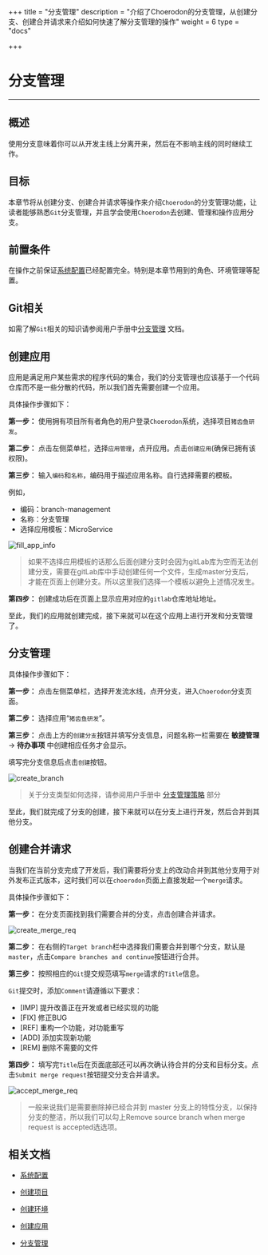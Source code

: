 +++
title = "分支管理"
description = "介绍了Choerodon的分支管理，从创建分支、创建合并请求来介绍如何快速了解分支管理的操作"
weight = 6
type = "docs"

+++

# 分支管理
---

## 概述

使用分支意味着你可以从开发主线上分离开来，然后在不影响主线的同时继续工作。

## 目标

本章节将从创建分支、创建合并请求等操作来介绍`Choerodon`的分支管理功能，让读者能够熟悉`Git`分支管理，并且学会使用`Choerodon`去创建、管理和操作应用分支。

## 前置条件

在操作之前保证[系统配置](../../../user-guide/system-configuration)已经配置完全。特别是本章节用到的角色、环境管理等配置。

## Git相关
如需了解`Git`相关的知识请参阅用户手册中[分支管理](../../../user-guide/development-pipeline/branch/) 文档。

## 创建应用

应用是满足用户某些需求的程序代码的集合，我们的分支管理也应该基于一个代码仓库而不是一些分散的代码，所以我们首先需要创建一个应用。

具体操作步骤如下：

**第一步：** 使用拥有项目所有者角色的用户登录`Choerodon`系统，选择项目`猪齿鱼研发`。

**第二步：** 点击左侧菜单栏，选择`应用管理`，点开应用。点击`创建应用`(确保已拥有该权限)。

**第三步：** 输入`编码`和`名称`，编码用于描述应用名称。自行选择需要的模板。

例如，

- 编码：branch-management
- 名称：分支管理
- 选择应用模板：MicroService

![fill_app_info](/docs/quick-start/image/branch/fill_app_info.png)

<blockquote class="note">
    如果不选择应用模板的话那么后面创建分支时会因为gitLab库为空而无法创建分支，需要在gitLab库中手动创建任何一个文件，生成master分支后，才能在页面上创建分支。所以这里我们选择一个模板以避免上述情况发生。
</blockquote>

**第四步：** 创建成功后在页面上显示应用对应的`gitlab`仓库地址地址。

至此，我们的应用就创建完成，接下来就可以在这个应用上进行开发和分支管理了。

## 分支管理

具体操作步骤如下：

**第一步：** 点击左侧菜单栏，选择开发流水线，点开分支，进入`Choerodon`分支页面。

**第二步：** 选择应用“`猪齿鱼研发`”。
 
**第三步：** 点击上方的`创建分支`按钮并填写分支信息，问题名称一栏需要在 **敏捷管理** -> **待办事项** 中创建相应任务才会显示。

填写完分支信息后点击`创建`按钮。
 
![create_branch](/docs/quick-start/image/branch/create_branch.png)

> 关于分支类型如何选择，请参阅用户手册中 [分支管理策略](../../../user-guide/development-pipeline/branch/) 部分   
 
 至此，我们就完成了分支的创建，接下来就可以在分支上进行开发，然后合并到其他分支。

## 创建合并请求

当我们在当前分支完成了开发后，我们需要将分支上的改动合并到其他分支用于对外发布正式版本，这时我们可以在`choerodon`页面上直接发起一个`merge`请求。

具体操作步骤如下：

**第一步：** 在分支页面找到我们需要合并的分支，点击创建合并请求。
 
![create_merge_req](/docs/quick-start/image/branch/create_merge_req.png)
 
**第二步：** 在右侧的`Target branch`栏中选择我们需要合并到哪个分支，默认是`master`，点击`Compare branches and continue`按钮进行合并。

**第三步：** 按照相应的`Git`提交规范填写`merge`请求的`Title`信息。

 `Git`提交时，添加`Comment`请遵循以下要求：
 
 - [IMP] 提升改善正在开发或者已经实现的功能
 - [FIX] 修正BUG
 - [REF] 重构一个功能，对功能重写
 - [ADD] 添加实现新功能
 - [REM] 删除不需要的文件

**第四步：** 填写完`Title`后在页面底部还可以再次确认待合并的分支和目标分支。点击`Submit merge request`按钮提交分支合并请求。

![accept_merge_req](/docs/quick-start/image/branch/accept_merge_req.png) 

<blockquote class="note">
    一般来说我们是需要删除掉已经合并到 master 分支上的特性分支，以保持分支的整洁，所以我们可以勾上Remove source branch when merge request is accepted选选项。
</blockquote>

## 相关文档

- [系统配置](../../../user-guide/system-configuration)

- [创建项目](../../../quick-start/admin/project)

- [创建环境](../../../user-guide/deployment-pipeline/environment-pipeline)

- [创建应用](../../../user-guide/application-management/application)

- [分支管理](../../../user-guide/development-pipeline/branch/)